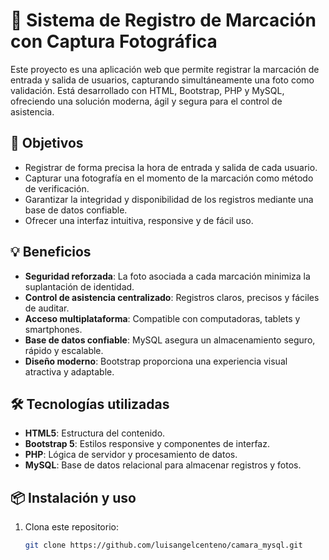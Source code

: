 # 📸 Sistema de Registro de Marcación con Captura Fotográfica

Este proyecto es una aplicación web que permite registrar la marcación de entrada y salida de usuarios, capturando simultáneamente una foto como validación. Está desarrollado con HTML, Bootstrap, PHP y MySQL, ofreciendo una solución moderna, ágil y segura para el control de asistencia.

## 🎯 Objetivos

- Registrar de forma precisa la hora de entrada y salida de cada usuario.
- Capturar una fotografía en el momento de la marcación como método de verificación.
- Garantizar la integridad y disponibilidad de los registros mediante una base de datos confiable.
- Ofrecer una interfaz intuitiva, responsive y de fácil uso.

## 💡 Beneficios

- **Seguridad reforzada**: La foto asociada a cada marcación minimiza la suplantación de identidad.
- **Control de asistencia centralizado**: Registros claros, precisos y fáciles de auditar.
- **Acceso multiplataforma**: Compatible con computadoras, tablets y smartphones.
- **Base de datos confiable**: MySQL asegura un almacenamiento seguro, rápido y escalable.
- **Diseño moderno**: Bootstrap proporciona una experiencia visual atractiva y adaptable.

## 🛠️ Tecnologías utilizadas

- **HTML5**: Estructura del contenido.
- **Bootstrap 5**: Estilos responsive y componentes de interfaz.
- **PHP**: Lógica de servidor y procesamiento de datos.
- **MySQL**: Base de datos relacional para almacenar registros y fotos.

## 📦 Instalación y uso

1. Clona este repositorio:
   ```bash
   git clone https://github.com/luisangelcenteno/camara_mysql.git
